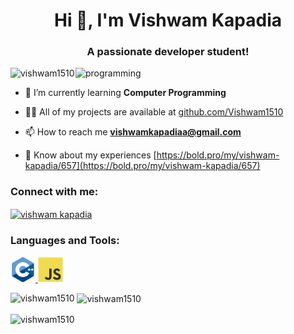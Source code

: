 <h1 align="center">Hi 👋, I'm Vishwam Kapadia</h1>
<h3 align="center">A passionate developer student!</h3>

<img align="right" alt="programming" width="400" src="https://media1.giphy.com/media/qgQUggAC3Pfv687qPC/giphy.gif">

<p align="left"> <img src="https://komarev.com/ghpvc/?username=vishwam1510&label=Profile%20views&color=0e75b6&style=flat" alt="vishwam1510" /> </p>

- 🌱 I’m currently learning **Computer Programming**

- 👨‍💻 All of my projects are available at [github.com/Vishwam1510](github.com/Vishwam1510)

- 📫 How to reach me **vishwamkapadiaa@gmail.com**

- 📄 Know about my experiences [https://bold.pro/my/vishwam-kapadia/657](https://bold.pro/my/vishwam-kapadia/657)

<h3 align="left">Connect with me:</h3>
<p align="left">
<a href="[https://linkedin.com/in/vishwam-kapadia](https://www.linkedin.com/in/vishwam-kapadia-806480220/)" target="blank"><img align="center" src="https://raw.githubusercontent.com/rahuldkjain/github-profile-readme-generator/master/src/images/icons/Social/linked-in-alt.svg" alt="vishwam kapadia" height="30" width="40" /></a>
</p>

<h3 align="left">Languages and Tools:</h3>
<p align="left"> <a href="https://www.w3schools.com/cpp/" target="_blank" rel="noreferrer"> <img src="https://raw.githubusercontent.com/devicons/devicon/master/icons/cplusplus/cplusplus-original.svg" alt="cplusplus" width="40" height="40"/> </a> <a href="https://developer.mozilla.org/en-US/docs/Web/JavaScript" target="_blank" rel="noreferrer"> <img src="https://raw.githubusercontent.com/devicons/devicon/master/icons/javascript/javascript-original.svg" alt="javascript" width="40" height="40"/> </a> </p>

<p><img align="left" src="https://github-readme-stats.vercel.app/api/top-langs?username=vishwam1510&show_icons=true&locale=en&layout=compact" alt="vishwam1510" /></p>

<p>&nbsp;<img align="center" src="https://github-readme-stats.vercel.app/api?username=vishwam1510&show_icons=true&locale=en" alt="vishwam1510" /></p>

<p><img align="center" src="https://github-readme-streak-stats.herokuapp.com/?user=vishwam1510&" alt="vishwam1510" /></p>
